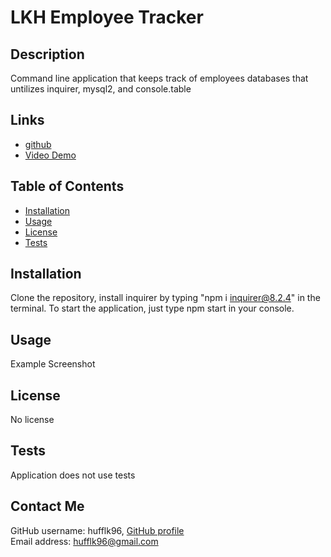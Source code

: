 # LKH Employee Tracker

## Description
Command line application that keeps track of employees databases that untilizes inquirer, mysql2, and console.table

## Links
- [github](https://github.com/hufflk96/Employee.git)
- [Video Demo]()

## Table of Contents
- [Installation](#installation)  
- [Usage](#usage)  
- [License](#license)  
- [Tests](#tests)  

## Installation
Clone the repository, install inquirer by typing "npm i inquirer@8.2.4" in the terminal. To start the application, just type npm start in your console.

## Usage
Example Screenshot

## License
No license

## Tests
Application does not use tests

## Contact Me
GitHub username: hufflk96, 
[GitHub profile](https://www.github.com/hufflk96)    
Email address: hufflk96@gmail.com  
